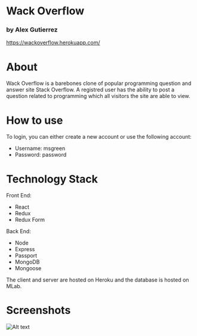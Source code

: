 # Wack Overflow

### by Alex Gutierrez

https://wackoverflow.herokuapp.com/

# About

Wack Overflow is a barebones clone of popular programming question and answer site Stack Overflow. A registred user has the ability to post a question related to programming which all visitors the site are able to view.

# How to use

To login, you can either create a new account or use the following account:

- Username: msgreen
- Password: password

# Technology Stack

Front End:

- React
- Redux
- Redux Form

Back End:

- Node
- Express
- Passport
- MongoDB
- Mongoose

The client and server are hosted on Heroku and the database is hosted on MLab.

# Screenshots

![Alt text](alex-full-stack-project-client/screenshots/1.png)

